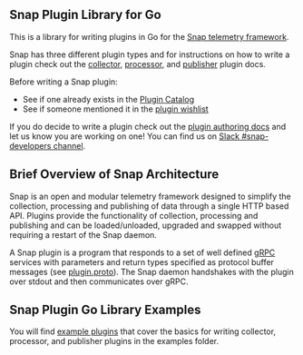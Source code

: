 ## Snap Plugin Library for Go

This is a library for writing plugins in Go for the [Snap telemetry framework](https://github.com/intelsdi-x/snap). 

Snap has three different plugin types and for instructions on how to write a plugin check out the [collector](/examples/snap-plugin-collector-rand/README.md), [processor](examples/snap-plugin-processor-reverse/README.md), and [publisher](examples/snap-plugin-publisher-file/README.md) plugin docs.

Before writing a Snap plugin:

* See if one already exists in the [Plugin Catalog](https://github.com/intelsdi-x/snap/blob/master/docs/PLUGIN_CATALOG.md) 
* See if someone mentioned it in the [plugin wishlist](https://github.com/intelsdi-x/snap/blob/master/docs/PLUGIN_CATALOG.md#wishlist)

If you do decide to write a plugin check out the [plugin authoring docs](https://github.com/intelsdi-x/snap/blob/master/docs/PLUGIN_AUTHORING.md#plugin-authoring) and let us know you are working on one! You can find us on [Slack #snap-developers channel](https://intelsdi-x.herokuapp.com/).
## Brief Overview of Snap Architecture

Snap is an open and modular telemetry framework designed to simplify the collection, processing and publishing of data through a single HTTP based API. Plugins provide the functionality of collection, processing and publishing and can be loaded/unloaded, upgraded and swapped without requiring a restart of the Snap daemon.

A Snap plugin is a program that responds to a set of well defined [gRPC](http://www.grpc.io/) services with parameters and return types specified as protocol buffer messages (see [plugin.proto](https://github.com/intelsdi-x/snap/blob/master/control/plugin/rpc/plugin.proto)). The Snap daemon handshakes with the plugin over stdout and then communicates over gRPC.


## Snap Plugin Go Library Examples
You will find [example plugins](examples) that cover the basics for writing collector, processor, and publisher plugins in the examples folder.



